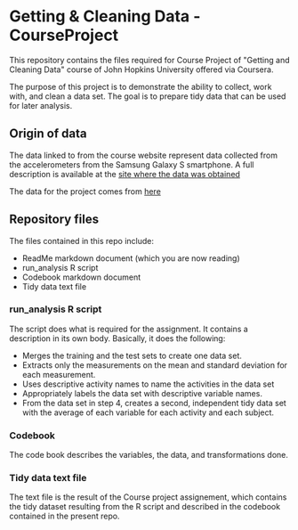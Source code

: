 # Getting & Cleaning Data - CourseProject
This repository contains the files required for Course Project of "Getting and Cleaning Data" course of John Hopkins University offered via Coursera.

The purpose of this project is to demonstrate the ability to collect, work with, and clean a data set. The goal is to prepare tidy data that can be used for later analysis.

##  Origin of data
The data linked to from the course website represent data collected from the accelerometers from the Samsung Galaxy S smartphone. A full description is available at the [site where the data was obtained](http://archive.ics.uci.edu/ml/datasets/Human+Activity+Recognition+Using+Smartphones)

The data for the project comes from [here](https://d396qusza40orc.cloudfront.net/getdata%2Fprojectfiles%2FUCI%20HAR%20Dataset.zip)

## Repository files
The files contained in this repo include:
* ReadMe markdown document (which you are now reading)
* run_analysis R script
* Codebook markdown document
* Tidy data text file

### run_analysis R script
The script does what is required for the assignment. It contains a description in its own body. Basically, it does the following:

* Merges the training and the test sets to create one data set.
* Extracts only the measurements on the mean and standard deviation for each measurement.
* Uses descriptive activity names to name the activities in the data set
* Appropriately labels the data set with descriptive variable names.
* From the data set in step 4, creates a second, independent tidy data set with the average of each variable for each activity and each subject.

### Codebook
The code book describes the variables, the data, and transformations done.

### Tidy data text file
The text file is the result of the Course project assignement, which contains the tidy dataset resulting from the R script and described in the codebook contained in the present repo.

